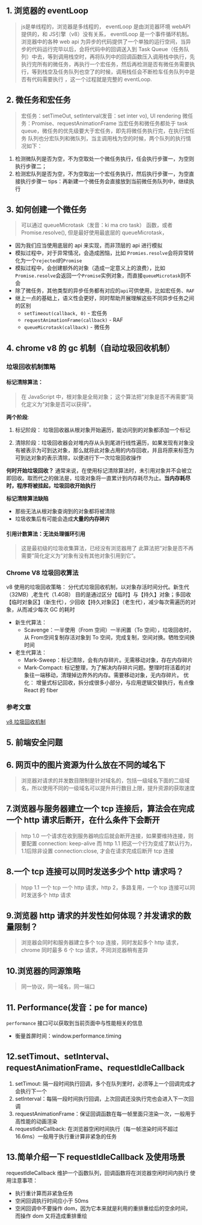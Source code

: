 ## 1. 浏览器的 eventLoop
>js是单线程的，浏览器是多线程的， eventLoop 是由浏览器环境 webAPI 提供的，和 JS引擎（v8）没有关系， 
>eventlLoop 是一个事件循环机制。浏览器中的各种 web api 为异步的代码提供了一个单独的运行空间，当异步的代码运行完毕以后，会将代码中的回调送入到 Task Queue（任务队列）中去，等到调用栈空时，再将队列中的回调函数压入调用栈中执行，先执行完所有的微任务，再执行一个宏任务，然后再检测是否有微任务需要执行，等到栈空及任务队列也空了的时候，调用栈任会不断检车任务队列中是否有代码需要执行 ，这一个过程就是完整的 eventLoop.

## 2. 微任务和宏任务
>宏任务：setTimeOut, setInterval(发音：set inter vo), UI rendering
>微任务：Promise、requestAnimationFrame
>当宏任务和微任务都处于 task queue，微任务的优先级要大于宏任务，即先将微任务执行完，在执行宏任务
>队列也分宏队列和微队列，当主调用栈为空的时候，两个队列的执行情况如下：
  1. 检测微队列是否为空，不为空取处一个微任务执行，任会执行步骤一，为空则执行步骤二；
  2. 检测宏队列是否为空，不为空取出一个宏任务执行，然后执行步骤一，为空直接执行步骤一
tips：再新建一个微任务会直接放到当前微任务队列中，继续执行

## 3. 如何创建一个微任务
> 可以通过 queueMicrotask（发音：ki ma cro task） 函数，或者Promise.resolve(),
  但是最好使用最底层的 queueMicrotask，
  - 因为我们应当使用底层的 api 来实现，而非顶层的 api 进行模拟
  - 模拟过程中，对于异常情况，会造成困恼，比如 `Promies.resolve`会将异常转化为一个`rejected`的`Promise`
  - 模拟过程中，会创建额外的对象（造成一定意义上的浪费），比如`Promise.resolve`会返回一个`Promise`实例对象，而直接`queueMicrotask`则不会
  - 除了微任务，其他类型的异步任务都有对应的`api`可供使用，比如宏任务、`RAF`
  - 继上一点的基础上，语义性会更好，同时帮助开展理解这些不同异步任务之间的区别
    - `setTimeout(callback, 0)` - 宏任务
    - `requestAnimationFrame(callback)` - RAF
    - `queueMicrotask(callback)` - 微任务

## 4. chrome v8 的 gc 机制（自动垃圾回收机制）
### 垃圾回收机制策略
#### 标记清除算法： 
> 在 JavaScript 中，根对象是全局对象；
这个算法把“对象是否不再需要”简化定义为“对象是否可以获得”。

**两个阶段**: 
  1. 标记阶段： 垃圾回收器从根对象开始遍历，能访问到的对象都添加一个标记

  2. 清除阶段：垃圾回收器会对堆内存从头到尾进行线性遍历，如果发现有对象没有被表示为可到达对象，那么就将此对象占用的内存回收，并且将原来标签为可到达对象的表示清除，以便进行下一次垃圾回收操作

**何时开始垃圾回收？**
    通常来说，在使用标记清除算法时，未引用对象并不会被立即回收。取而代之的做法是，垃圾对象将一直累计到内存耗尽为止。**当内存耗尽时，程序将被挂起，垃圾回收开始执行**

**标记清除算法缺陷**
- 那些无法从根对象查询到的对象都将被清除
- 垃圾收集后有可能会造成**大量的内存碎片**

#### 引用计数算法：无法处理循环引用
> 这是最初级的垃圾收集算法，已经没有浏览器用了
此算法把“对象是否不再需要”简化定义为“对象有没有其他对象引用到它”。

### Chrome V8 垃圾回收算法
v8 使用的垃圾回收策略： 分代式垃圾回收机制，以对象存活时间分代。新生代（32MB）,老生代（1.4GB）
目的是通过区分【临时】与【持久】对象；多回收【临时对象区】（新生代），少回收【持久对象区】（老生代），减少每次需遍历的对象，从而减少每次 GC 的耗时
- 新生代算法：
  - Scavenge：一半使用（From 空间）一半闲置（To 空间），垃圾回收时，从 From空间复制存活对象到 To 空间，完成复制，空间对换。牺牲空间换时间
- 老生代算法：
  - Mark-Sweep：标记清除，会有内存碎片。无需移动对象，存在内存碎片
  - Mark-Compact: 标记整理，为了解决内存碎片问题。整理时将活着的对象往一端移动，清理掉边界外的内存。需要移动对象，无内存碎片。
优化： 增量式标记回收，拆分成很多小部分，与应用逻辑交替执行，有点像 React 的 fiber

### 参考文章
[v8 垃圾回收机制](https://juejin.cn/post/6844903781079973902)

## 5. 前端安全问题

## 6. 网页中的图片资源为什么放在不同的域名下
> 浏览器对请求的并发数目限制是针对域名的，包括一级域名下面的二级域名，所以使用不同的一级域名可以提升并行数目上限，提升资源的获取速度

## 7.浏览器与服务器建立一个 tcp 连接后，算法会在完成一个 http 请求后断开，在什么条件下会断开
> http 1.0 一个请求在收到服务器响应后就会断开连接，如果要维持连接，则要配置 connection: keep-alive
而 http 1.1 把这一个行为变成了默认行为，1.1后除非设置 connection:close, 才会在请求完成后断开 tcp 连接

## 8.一个 tcp 连接可以同时发送多少个 http 请求吗？
> htpp 1.1 一个 tcp 一个 http 请求，http 2，多路复用，一个 tcp 连接可以同时发送多个 http 请求

## 9.浏览器 http 请求的并发性如何体现？并发请求的数量限制？
> 浏览器会同时和服务器建立多个 tcp 连接，同时发起多个 http 请求，chrome 同时最多 6 个 tcp 请求，不同浏览器稍有差异

## 10.浏览器的同源策略
> 同一协议，同一域名，同一端口

## 11. Performance(发音：pe for mance)
`performance` 接口可以获取到当前页面中与性能相关的信息
- 衡量首屏时间：window.performance.timing

## 12.setTimout、setInterval、requestAnimationFrame、requestIdleCallback
1. setTimout: 隔一段时间执行回调，多个在队列里时，必须等上一个回调完成才会执行下一个
2. setInterval：每隔一段时间执行回调，上次回调还没执行完也会进入下一次回调
3. requestAnimationFrame：保证回调函数在每一帧里面只渲染一次，一般用于高性能的动画渲染
4. requestIdleCallback: 在浏览器空闲时间执行（每一帧渲染时间不超过16.6ms）一般用于执行重计算非紧急的任务

## 13.简单介绍一下 requestIdleCallback 及使用场景
requestIdleCallback 维护一个函数队列，回调函数将在浏览器空闲时间内执行
使用注意事项：
- 执行重计算而非紧急任务
- 空闲回调执行时间应小于 50ms
- 空闲回调中不要操作 dom，因为它本来就是利用的重排重绘后的空余时间，而操作 dom 又将造成重排重绘